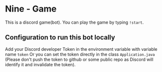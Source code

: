 # Nine - Game
This is a discord game(bot). You can play the game by typing `!start`.


## Configuration to run this bot locally
Add your Discord developer Token in the environment variable with variable name `token`
Or you can set the token directly in the class `Application.java` (Please don't push the token to github or some public repo as Discord will identify it and invalidate the token).

